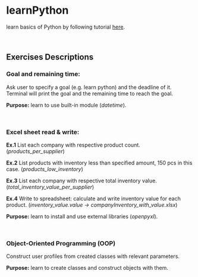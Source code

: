 # learnPython

learn basics of Python by following tutorial [here](https://youtu.be/t8pPdKYpowI).

<br>

## Exercises Descriptions

### Goal and remaining time:

Ask user to specify a goal (e.g. learn python) and the deadline of it. Terminal will print the goal and the remaining
time to reach the goal.

**Purpose:** learn to use built-in module (*datetime*).

<br>

### Excel sheet read & write:

**Ex.1** List each company with respective product count. (*products_per_supplier*)

**Ex.2** List products with inventory less than specified amount, 150 pcs in this case. (*products_low_inventory*)

**Ex.3** List each company with respective total inventory value. (*total_inventory_value_per_supplier*)

**Ex.4** Write to spreadsheet: calculate and write inventory value for each product. (*inventory_value.value ->
companyInventory_with_value.xlsx*)

**Purpose:** learn to install and use external libraries (*openpyxl*).

<br>

### Object-Oriented Programming (OOP)

Construct user profiles from created classes with relevant parameters.

**Purpose:** learn to create classes and construct objects with them.

<br>
